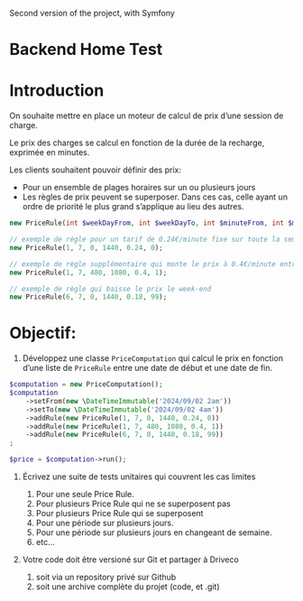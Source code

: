 Second version of the project, with Symfony 




# Backend Home Test

# Introduction

On souhaite mettre en place un moteur de calcul de prix d’une session de charge.

Le prix des charges se calcul en fonction de la durée de la recharge, exprimée en minutes.

Les clients souhaitent pouvoir définir des prix:

- Pour un ensemble de plages horaires sur un ou plusieurs jours
- Les règles de prix peuvent se superposer. Dans ces cas, celle ayant un ordre de priorité le plus grand s’applique au lieu des autres.

```php
new PriceRule(int $weekDayFrom, int $weekDayTo, int $minuteFrom, int $minuteTo, float $minutePrice, int $priority);

// exemple de règle pour un tarif de 0.24€/minute fixe sur toute la semaine
new PriceRule(1, 7, 0, 1440, 0.24, 0);

// exemple de règle supplémentaire qui monte le prix à 0.4€/minute entre 8:00 et 18:00 tout les jours de semaine:
new PriceRule(1, 7, 480, 1080, 0.4, 1);

// exemple de règle qui baisse le prix le week-end
new PriceRule(6, 7, 0, 1440, 0.18, 99);
```

# Objectif:

1. Développez une classe `PriceComputation`  qui calcul le prix en fonction d’une liste de `PriceRule`  entre une date de début et une date de fin.

```php
$computation = new PriceComputation();
$computation
    ->setFrom(new \DateTimeImmutable('2024/09/02 2am'))
    ->setTo(new \DateTimeImmutable('2024/09/02 4am'))
    ->addRule(new PriceRule(1, 7, 0, 1440, 0.24, 0))
	->addRule(new PriceRule(1, 7, 480, 1080, 0.4, 1))
	->addRule(new PriceRule(6, 7, 0, 1440, 0.18, 99))
;

$price = $computation->run();
```

1. Écrivez une suite de tests unitaires qui couvrent les cas limites
    1. Pour une seule Price Rule.
    2. Pour plusieurs Price Rule qui ne se superposent pas
    3. Pour plusieurs Price Rule qui se superposent
    4. Pour une période sur plusieurs jours.
    5. Pour une période sur plusieurs jours en changeant de semaine.
    6. etc…

1. Votre code doit être versioné sur Git et partager à Driveco
    1. soit via un repository privé sur Github
    2. soit une archive complète du projet (code, et .git)